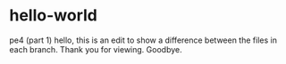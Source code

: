 # hello-world
pe4 (part 1)
 hello, this is an edit to show a difference between the files in each branch. Thank you for viewing. Goodbye.
